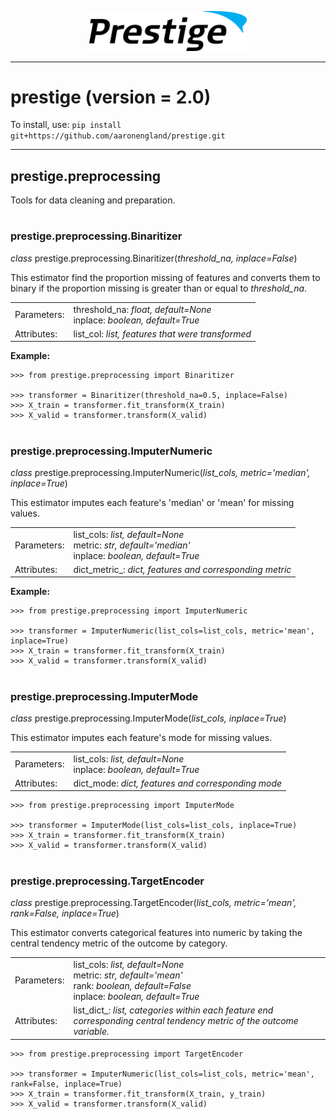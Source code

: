 <p align="center"><img src="prestige_logo.png" alt="Prestige logo" width=50% height=50% /></p>

---
<h1>prestige (version = 2.0)</h1>

To install, use: ```pip install git+https://github.com/aaronengland/prestige.git```

---
<h2>prestige.preprocessing</h2>

<p>Tools for data cleaning and preparation.</p>

#

<h3>prestige.preprocessing.Binaritizer</h3>

<p><i>class</i> prestige.preprocessing.Binaritizer(<i>threshold_na, inplace=False</i>)</p>

<p>This estimator find the proportion missing of features and converts them to binary if the proportion missing is greater than or equal to <i>threshold_na</i>.</p>

<table>
	<tr>
		<td>Parameters:</td>
		<td>threshold_na: <i>float, default=None</i><BR>
		    inplace: <i>boolean, default=True</i>
	</tr>
	<tr>
		<td>Attributes:</td>
		<td>list_col: <i>list, features that were transformed</i>
</table>

<p><b>Example:</b></p>

```
>>> from prestige.preprocessing import Binaritizer

>>> transformer = Binaritizer(threshold_na=0.5, inplace=False)
>>> X_train = transformer.fit_transform(X_train)
>>> X_valid = transformer.transform(X_valid)
```

#

<h3>prestige.preprocessing.ImputerNumeric</h3>

<p><i>class</i> prestige.preprocessing.ImputerNumeric(<i>list_cols, metric='median', inplace=True</i>)</p>

<p>This estimator imputes each feature's 'median' or 'mean' for missing values.</p>

<table>
	<tr>
		<td>Parameters:</td>
		<td>list_cols: <i>list, default=None</i><BR>
		    metric: <i>str, default='median'</i><BR>
		    inplace: <i>boolean, default=True</i>
	</tr>
	<tr>
		<td>Attributes:</td>
		<td>dict_metric_: <i>dict, features and corresponding metric</i>
</table>

<p><b>Example:</b></p>

```
>>> from prestige.preprocessing import ImputerNumeric

>>> transformer = ImputerNumeric(list_cols=list_cols, metric='mean', inplace=True)
>>> X_train = transformer.fit_transform(X_train)
>>> X_valid = transformer.transform(X_valid)
```

#

<h3>prestige.preprocessing.ImputerMode</h3>

<p><i>class</i> prestige.preprocessing.ImputerMode(<i>list_cols, inplace=True</i>)</p>

<p>This estimator imputes each feature's mode for missing values.</p>

<table>
	<tr>
		<td>Parameters:</td>
		<td>list_cols: <i>list, default=None</i><BR>
		    inplace: <i>boolean, default=True</i>
	</tr>
	<tr>
		<td>Attributes:</td>
		<td>dict_mode: <i>dict, features and corresponding mode</i>
</table>

```
>>> from prestige.preprocessing import ImputerMode

>>> transformer = ImputerMode(list_cols=list_cols, inplace=True)
>>> X_train = transformer.fit_transform(X_train)
>>> X_valid = transformer.transform(X_valid)
```


#

<h3>prestige.preprocessing.TargetEncoder</h3>

<p><i>class</i> prestige.preprocessing.TargetEncoder(<i>list_cols, metric='mean', rank=False, inplace=True</i>)</p>

<p>This estimator converts categorical features into numeric by taking the central tendency metric of the outcome by category.</p>

<table>
	<tr>
		<td>Parameters:</td>
		<td>list_cols: <i>list, default=None</i><BR>
			metric: <i>str, default='mean'</i><BR>
			rank: <i>boolean, default=False</i><BR>
		    inplace: <i>boolean, default=True</i>
	</tr>
	<tr>
		<td>Attributes:</td>
		<td>list_dict_: <i>list, categories within each feature end corresponding central tendency metric of the outcome variable.</i>
</table>

```
>>> from prestige.preprocessing import TargetEncoder

>>> transformer = ImputerNumeric(list_cols=list_cols, metric='mean', rank=False, inplace=True)
>>> X_train = transformer.fit_transform(X_train, y_train)
>>> X_valid = transformer.transform(X_valid)
```